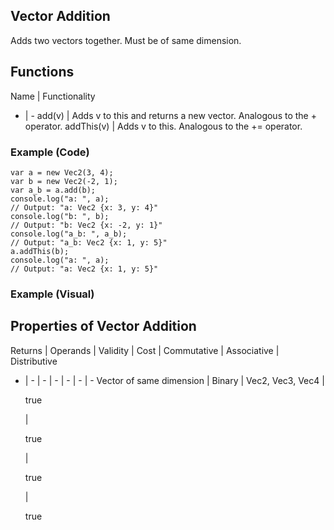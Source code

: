 ## Vector Addition
Adds two vectors together. Must be of same dimension. 

## Functions
Name | Functionality
- | - 
add(v) | Adds v to <span class="blue">this</span> and returns a new vector. Analogous to the + operator. 
addThis(v) | Adds v to <span class="blue">this</span>. Analogous to the += operator. 

### Example (Code)
```
var a = new Vec2(3, 4);
var b = new Vec2(-2, 1);
var a_b = a.add(b);
console.log("a: ", a);
// Output: "a: Vec2 {x: 3, y: 4}"
console.log("b: ", b);
// Output: "b: Vec2 {x: -2, y: 1}"
console.log("a_b: ", a_b);
// Output: "a_b: Vec2 {x: 1, y: 5}"
a.addThis(b);
console.log("a: ", a);
// Output: "a: Vec2 {x: 1, y: 5}"
```

### Example (Visual)


## Properties of Vector Addition
Returns | Operands | Validity | Cost | Commutative | Associative | Distributive
- | - | - | - | - | - | - 
Vector of same dimension | Binary | Vec2, Vec3, Vec4 | <p class="green">true</p> | <p class="green">true</p> | <p class="green">true</p> | <p class="green">true</p>